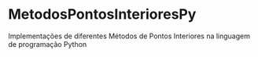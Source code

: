 # MetodosPontosInterioresPy
Implementações de diferentes Métodos de Pontos Interiores na linguagem de programação Python
